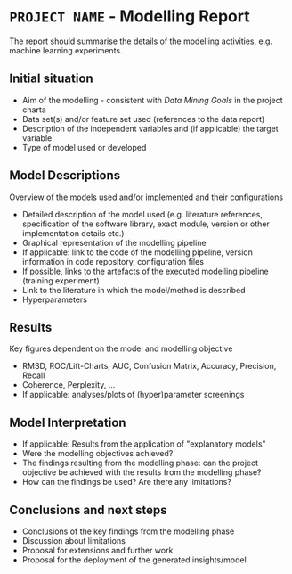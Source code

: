 # `PROJECT NAME` - Modelling Report
The report should summarise the details of the modelling activities, e.g. machine learning experiments. 

## Initial situation
- Aim of the modelling - consistent with *Data Mining Goals* in the project charta
- Data set(s) and/or feature set used (references to the data report)
- Description of the independent variables and (if applicable) the target variable
- Type of model used or developed

## Model Descriptions
Overview of the models used and/or implemented and their configurations 

- Detailed description of the model used (e.g. literature references, specification of the software library, exact module, version or other implementation details etc.)
- Graphical representation of the modelling pipeline
- If applicable: link to the code of the modelling pipeline, version information in code repository, configuration files
- If possible, links to the artefacts of the executed modelling pipeline (training experiment)
- Link to the literature in which the model/method is described
- Hyperparameters

## Results
Key figures dependent on the model and modelling objective

- RMSD, ROC/Lift-Charts, AUC, Confusion Matrix, Accuracy, Precision, Recall
- Coherence, Perplexity, ... 
- If applicable: analyses/plots of (hyper)parameter screenings

## Model Interpretation
- If applicable: Results from the application of "explanatory models"
- Were the modelling objectives achieved?
- The findings resulting from the modelling phase: can the project objective be achieved with the results from the modelling phase?
- How can the findings be used? Are there any limitations?

## Conclusions and next steps
- Conclusions of the key findings from the modelling phase
- Discussion about limitations
- Proposal for extensions and further work
- Proposal for the deployment of the generated insights/model